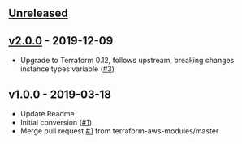 <a name="unreleased"></a>
## [Unreleased]



<a name="v2.0.0"></a>
## [v2.0.0] - 2019-12-09

- Upgrade to Terraform 0.12, follows upstream, breaking changes instance types variable ([#3](https://github.com/HENNGE/terraform-aws-autoscaling-mixed-instances/issues/3))


<a name="v1.0.0"></a>
## v1.0.0 - 2019-03-18

- Update Readme
- Initial conversion ([#1](https://github.com/HENNGE/terraform-aws-autoscaling-mixed-instances/issues/1))
- Merge pull request [#1](https://github.com/HENNGE/terraform-aws-autoscaling-mixed-instances/issues/1) from terraform-aws-modules/master



[Unreleased]: https://github.com/HENNGE/terraform-aws-autoscaling-mixed-instances/compare/v2.0.0...HEAD
[v2.0.0]: https://github.com/HENNGE/terraform-aws-autoscaling-mixed-instances/compare/v1.0.0...v2.0.0
